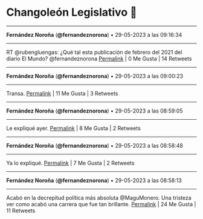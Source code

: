 # Changoleón Legislativo 🙈
*****
**Fernández Noroña** (**@fernandeznorona**) • 29-05-2023 a las 09:16:34
*****
RT @rubengluengas: ¿Qué tal esta publicación de febrero del 2021 del diario El Mundo? @fernandeznorona
[Permalink](https://twitter.com/fernandeznorona/status/1663232879332147233) | 0 Me Gusta | 14 Retweets
*****
**Fernández Noroña** (**@fernandeznorona**) • 29-05-2023 a las 09:00:23
*****
Transa.
[Permalink](https://twitter.com/fernandeznorona/status/1663228804775706625) | 11 Me Gusta | 3 Retweets
*****
**Fernández Noroña** (**@fernandeznorona**) • 29-05-2023 a las 08:59:05
*****
Le expliqué ayer.
[Permalink](https://twitter.com/fernandeznorona/status/1663228479457071109) | 8 Me Gusta | 2 Retweets
*****
**Fernández Noroña** (**@fernandeznorona**) • 29-05-2023 a las 08:58:48
*****
Ya lo expliqué.
[Permalink](https://twitter.com/fernandeznorona/status/1663228406572650497) | 7 Me Gusta | 2 Retweets
*****
**Fernández Noroña** (**@fernandeznorona**) • 29-05-2023 a las 08:58:13
*****
Acabó en la decrepitud política más absoluta @MaguMonero. Una tristeza ver como acabó una carrera que fue tan brillante.
[Permalink](https://twitter.com/fernandeznorona/status/1663228260476686336) | 24 Me Gusta | 11 Retweets